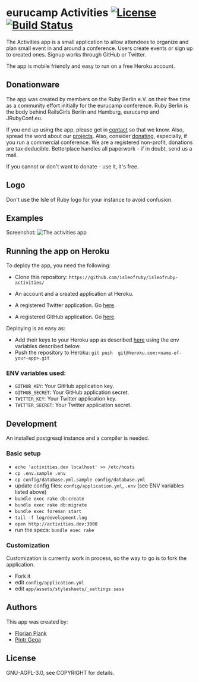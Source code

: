 # eurucamp Activities [![License](http://img.shields.io/:license-AGPL-0030c8.svg)](COPYRIGHT) [![Build Status](https://travis-ci.org/isleofruby/isleofruby-activities.png?branch=master)](https://travis-ci.org/isleofruby/isleofruby-activities)

The Activities app is a small application to allow attendees to organize and plan small event in and around a conference. Users create events or sign up to created ones. Signup works through GitHub or Twitter.

The app is mobile friendly and easy to run on a free Heroku account.

## Donationware

The app was created by members on the Ruby Berlin e.V. on their free time as a community effort initially for the eurucamp conference. Ruby Berlin is the body behind RailsGirls Berlin and Hamburg, eurucamp and JRubyConf.eu.

If you end up using the app, please get in [contact](mailto:info@isleofruby.org) so that we know. Also, spread the word about our [projects](http://rubyberlin.org). Also, consider [donating](https://www.betterplace.org/en/organisations/ruby-berlin/), especially, if you run a commercial conference. We are a registered non-profit, donations are tax deducible. Betterplace handles all paperwork - if in doubt, send us a mail.

If you cannot or don't want to donate - use it, it's free.

## Logo

Don't use the Isle of Ruby logo for your instance to avoid confusion.

## Examples

Screenshot: ![The activities app](screenshot.png)

## Running the app on Heroku

To deploy the app, you need the following:

* Clone this repository: `https://github.com/isleofruby/isleofruby-activities/`

* An account and a created application at Heroku.
* A registered Twitter application. Go [here](https://apps.twitter.com/).
* A registered GitHub application. Go [here](https://github.com/settings/applications).

Deploying is as easy as:

* Add their keys to your Heroku app as described [here](https://devcenter.heroku.com/articles/config-vars) using the env variables described below.
* Push the repository to Heroku: `git push  git@heroku.com:<name-of-your-app>.git`

### **ENV** variables used:

* `GITHUB_KEY`: Your GitHub application key.
* `GITHUB_SECRET`: Your GitHub application secret.
* `TWITTER_KEY`: Your Twitter application key.
* `TWITTER_SECRET`: Your Twitter application secret.

## Development

An installed postgresql instance and a compiler is needed.

### Basic setup

* `echo 'activities.dev localhost' >> /etc/hosts`
* `cp .env.sample .env`
* `cp config/database.yml.sample config/database.yml`
* update config files: `config/application.yml`, `.env` (see ENV variables listed above)
* `bundle exec rake db:create`
* `bundle exec rake db:migrate`
* `bundle exec foreman start`
* `tail -f log/development.log`
* `open http://activities.dev:3000`
* run the specs: `bundle exec rake`

### Customization

Customization is currently work in process, so the way to go is to fork the application.

* Fork it
* edit `config/application.yml`
* edit `app/assets/stylesheets/_settings.sass`

## Authors

This app was created by:

* [Florian Plank](https://twitter.com/polarblau)
* [Piotr Gęga](https://twitter.com/piotrgega)

## License

GNU-AGPL-3.0, see COPYRIGHT for details.
